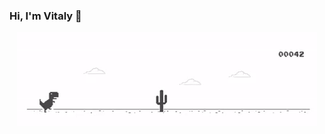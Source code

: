 ### Hi, I'm Vitaly 👋

<p align="center">
<img src="https://github.com/goncharenko/goncharenko/blob/master/Dino_non-birthday_version.gif" alt="Vitaly about" />
</p>
<!--
**goncharenko/goncharenko** is a ✨ _special_ ✨ repository because its `README.md` (this file) appears on your GitHub profile.

Here are some ideas to get you started:

- 🔭 I’m currently working on ...
- 🌱 I’m currently learning ...
- 👯 I’m looking to collaborate on ...
- 🤔 I’m looking for help with ...
- 💬 Ask me about ...
- 📫 How to reach me: ...
- 😄 Pronouns: ...
- ⚡ Fun fact: ...
-->

